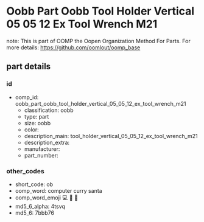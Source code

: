 # Oobb Part Oobb Tool Holder Vertical 05 05 12 Ex Tool Wrench M21  

note: This is part of OOMP the Oopen Organization Method For Parts. For more details: https://github.com/oomlout/oomp_base

##  part details





### id
* oomp_id: oobb_part_oobb_tool_holder_vertical_05_05_12_ex_tool_wrench_m21
  * classification: oobb
  * type: part
  * size: oobb
  * color: 
  * description_main: tool_holder_vertical_05_05_12_ex_tool_wrench_m21
  * description_extra: 
  * manufacturer: 
  * part_number: 

### other_codes
* short_code: ob
* oomp_word: computer curry santa
* oomp_word_emoji :computer: :curry: :santa:
* md5_6_alpha: 4tsvq
* md5_6: 7bbb76